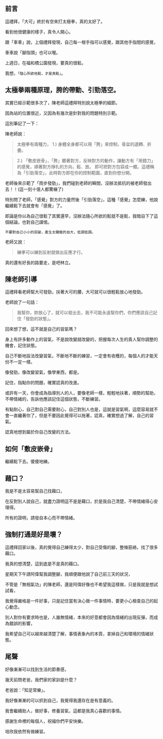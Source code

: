 ## 前言

這禮拜，「大可」終於有空來打太極拳，真的太好了。

看到他很健康的樣子，真令人開心。

跟「車車」說，上個禮拜發現，自己每一根手指可以感覺，跟其他手指間的感覺，

車車說「腳指頭」也可以喔。

上週日，在福和橋公園發現，要真的很鬆。

我想，```「隨心所欲地鬆，才是真鬆」```。



## 太極拳兩種原理，胯的帶動、引勁落空。


其實已經示範很多次了，陳老師這禮拜特別說太極拳的細節。

因為站的位置很近，又因為有幾次是針對我的問題特別示範。

這別筆記了一下：

陳老師說：

>太極拳有兩種力，
> 1.) 身體全身都可以用「胯」來控制，骨盆的選轉、折疊。

> 2.) 「敷皮嵌骨」，「胯」聽著對方，反映對方的動作，讓動方有「用錯力」的感覺，順著對方掙扎的方向，鬆、放。
>     即可把對方包容成一體。這禮稱為「引勁落空」，此時對方即在你的控制範圍，直到你想分開。

老師後來示範了「雨步發勁」，我們碰到老師的瞬間，沒辦法抵抗的被老師發出去！！(這一刻十億人都驚嚇了)

特別問了老師，「感覺」對方的力量然後「引勁落空」，這種「感覺」怎麼練，他說繼續鬆下去就會有「感覺」了。

即論是你以為自己很鬆了其實還早，沒辦法隨心所欲的鬆就不是鬆，我暗自下了這個結論，也對自己謹惕。

```
不要對自己小小的突破，產生太驕傲的自大，低調低調。
```

老師又說：

> 練拳可以練到反射就做出反應才行。

真的還有好長的路要走，是吧林立。



## 陳老師引導


這禮拜看老師幫大可發勁，扶著大可的腰，大可就可以很輕鬆放心地發勁。

老師說了一句話：

> 我幫你，妳放心了，就可以發出去，我不可能永遠幫你們，你們應該自己記住「發勁的狀態」。

回來想了想，這不就是自己的習氣嗎？

身上有許多動作上的習氣，不是說改變就改變的，把握每次人生的貴人幫你調整的機會，記住狀態。

自己不斷地設法改變習氣，不斷地不斷的練習，一定會有收穫的，每個人的才能天份不一定一樣。

像發勁，像改變習氣，像學東西，都是。

記住，指點你的問題，確實認真的改進。


或許有一天，你會成為指導別人的人，要像老師一樣，輕輕地扶著，順勢的幫助，不帶情緒的，告訴他應該記住這個狀態，不斷練習。

有點耐心，自己對自己需要耐心，自己對別人也是，這就是習氣啊，這麼容易就不會一直纏著你了，但是不要因此覺得可以拖著，認真，確實想過了解，自己的習氣。

認真地想到屬於你自己改變的方法。



## 如何「敷皮嵌骨」

繼續鬆下去。傻傻地練。

## 藉口？

我是不是太容易幫自己找藉口，

在反對別人說自己，就盡力證明這不是是藉口，於是我自己清楚，不帶情緒得心安理得。

所有的證明，請發自本心而不帶情緒。


## 強制打通是好是壞？


這禮拜回家以後，真的覺得自己練得太少，對自己受傷的腳，整條筋絡，找了很多藉口。

我真的想清楚，這到底是不是真的藉口。


星期天下午請阿偉幫我調整腳，我順便跟他說了自己前三天的狀況，

不管是「無相氣功」的陳老師，還是阿偉好像也不希望我這樣做，只是我就是想試試看，

我覺得嚴格是一件好事，只是記住當有決心做一件事情時，要更小心檢查自己的起心動念。


別人對你有要求時也是，人誰無情緒，本來的好意都會因為情緒的出現反彈，而成為錯誤的影響，

我希望自己可以越來越清楚了解，事情表象內的本質，拿掉自己和環境的情緒狀態。





## 尾聲

好像漸漸可以找到生活的節奏感，

幾天前問老爸，我們家的家訓是什麼？

老爸說：「知足常樂」。


我好像漸漸的可以抓到自己，我覺得我還存在是有意義的。

我會繼續助人，做好事，修養習氣，這都是我真心喜歡的事情。

感謝生命裡的每個人，祝福你們平安快樂。


培欣我依然有做練習。
